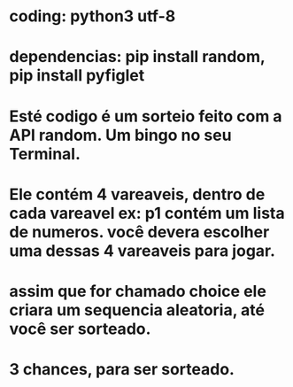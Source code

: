 # coding: python3 utf-8
# dependencias: pip install random, pip install pyfiglet

# Esté codigo é um sorteio feito com a API random. Um bingo no seu Terminal.
# Ele contém 4 vareaveis, dentro de cada vareavel ex: p1 contém um lista de numeros. você devera escolher uma dessas 4 vareaveis para jogar.
# assim que for chamado choice ele criara um sequencia aleatoria, até você ser sorteado.
# 3 chances, para ser sorteado. 
